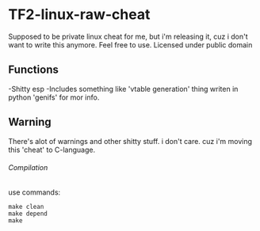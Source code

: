 # TF2-linux-raw-cheat
Supposed to be private linux cheat for me, but i'm releasing it, cuz i don't want to write this anymore. Feel free to use. Licensed under public domain

## Functions
-Shitty esp
-Includes something like 'vtable generation' thing writen in python 'genifs' for mor info.
## Warning
There's alot of warnings and other shitty stuff. i don't care. cuz i'm moving this 'cheat' to C-language.

###### Compilation
use commands:
```
make clean
make depend
make
```
